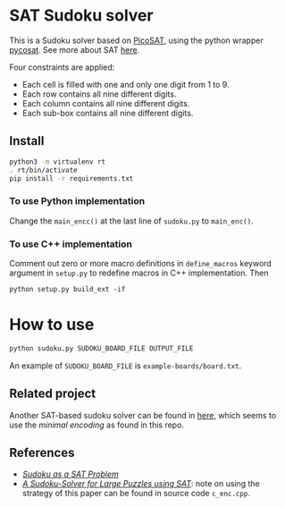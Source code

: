 # SAT Sudoku solver

This is a Sudoku solver based on [PicoSAT](http://fmv.jku.at/picosat/), using the python wrapper [pycosat](https://github.com/ContinuumIO/pycosat.git).
See more about SAT [here](https://en.wikipedia.org/wiki/Boolean_satisfiability_problem).

Four constraints are applied:

- Each cell is filled with one and only one digit from 1 to 9.
- Each row contains all nine different digits.
- Each column contains all nine different digits.
- Each sub-box contains all nine different digits.


## Install

```bash
python3 -m virtualenv rt
. rt/bin/activate
pip install -r requirements.txt
```

### To use Python implementation

Change the `main_encc()` at the last line of `sudoku.py` to `main_enc()`.

### To use C++ implementation

Comment out zero or more macro definitions in `define_macros` keyword argument in `setup.py` to redefine macros in C++ implementation.
Then

```
python setup.py build_ext -if
```

# How to use

```bash
python sudoku.py SUDOKU_BOARD_FILE OUTPUT_FILE
```

An example of `SUDOKU_BOARD_FILE` is `example-boards/board.txt`.

## Related project

Another SAT-based sudoku solver can be found in [here](https://github.com/ContinuumIO/pycosat/blob/master/examples/sudoku.py), which seems to use the *minimal encoding* as found in this repo.

## References

- [*Sudoku as a SAT Problem*](http://anytime.cs.umass.edu/aimath06/proceedings/P34.pdf)
- [*A Sudoku-Solver for Large Puzzles using SAT*](https://easychair.org/publications/open/VF3m): note on using the strategy of this paper can be found in source code `c_enc.cpp`.
